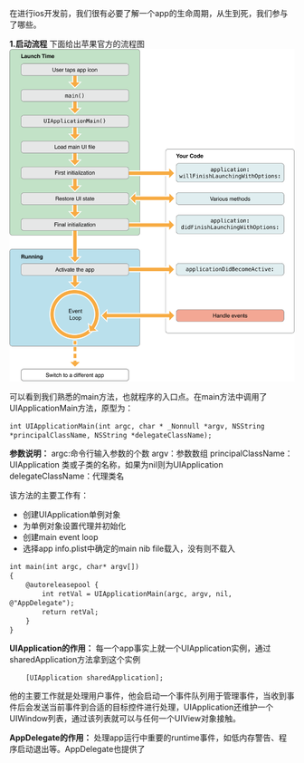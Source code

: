 在进行ios开发前，我们很有必要了解一个app的生命周期，从生到死，我们参与了哪些。

**1.启动流程**
下面给出苹果官方的流程图
![](/assets/pic5-1.png)

可以看到我们熟悉的main方法，也就程序的入口点。在main方法中调用了UIApplicationMain方法，原型为：
```
int UIApplicationMain(int argc, char * _Nonnull *argv, NSString *principalClassName, NSString *delegateClassName);
```
**参数说明：**
argc:命令行输入参数的个数
argv：参数数组
principalClassName：UIApplication
类或子类的名称，如果为nil则为UIApplication
delegateClassName：代理类名

该方法的主要工作有：
- 创建UIApplication单例对象
- 为单例对象设置代理并初始化
- 创建main event loop
- 选择app info.plist中确定的main nib file载入，没有则不载入

```
int main(int argc, char* argv[])
{
    @autoreleasepool {
        int retVal = UIApplicationMain(argc, argv, nil, @"AppDelegate");
        return retVal;
    }
}
```
**UIApplication的作用：**
每一个app事实上就一个UIApplication实例，通过sharedApplication方法拿到这个实例
```
    [UIApplication sharedApplication];
```
他的主要工作就是处理用户事件，他会启动一个事件队列用于管理事件，当收到事件后会发送当前事件到合适的目标控件进行处理，UIApplication还维护一个UIWindow列表，通过该列表就可以与任何一个UIView对象接触。

**AppDelegate的作用：**
处理app运行中重要的runtime事件，如低内存警告、程序启动退出等。AppDelegate也提供了